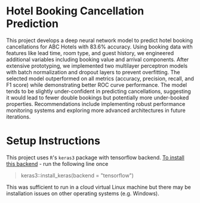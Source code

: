 # Hotel Booking Cancellation Prediction

This project develops a deep neural network model to predict hotel booking cancellations for ABC Hotels with 83.6% accuracy. Using booking data with features like lead time, room type, and guest history, we engineered additional variables including booking value and arrival components. After extensive prototyping, we implemented two multilayer perceptron models with batch normalization and dropout layers to prevent overfitting. The selected model outperformed on all metrics (accuracy, precision, recall, and F1 score) while demonstrating better ROC curve performance. The model tends to be slightly under-confident in predicting cancellations, suggesting it would lead to fewer double bookings but potentially more under-booked properties. Recommendations include implementing robust performance monitoring systems and exploring more advanced architectures in future iterations.

# Setup Instructions

This project uses `R`'s `keras3` package with tensorflow backend. [To install this backend](https://keras.posit.co/articles/getting_started.html) - run the following line once

> keras3::install_keras(backend = "tensorflow")

This was sufficient to run in a cloud virtual Linux machine but there may be installation issues on other operating systems (e.g. Windows).
